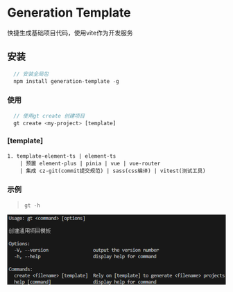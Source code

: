 # Generation Template

快捷生成基础项目代码，使用vite作为开发服务

## 安装

```js
  // 安装全局包
  npm install generation-template -g
```

### 使用

```js
  // 使用gt create 创建项目
  gt create <my-project> [template]
```
### [template]

```text
1. template-element-ts | element-ts
    | 预置 element-plus | pinia | vue | vue-router
    | 集成 cz-git(commit提交规范) | sass(css编译) | vitest(测试工具)
```

### 示例

> `gt -h`

![Examples gt](assets/image.png)
